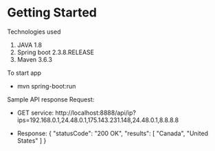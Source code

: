 # Getting Started

Technologies used
 1. JAVA 1.8
 2. Spring boot 2.3.8.RELEASE
 3. Maven 3.6.3

To start app 
 * mvn spring-boot:run

Sample API response 
Request:

* GET service:
http://localhost:8888/api/ip?ips=192.168.0.1,24.48.0.1,175.143.231.148,24.48.0.1,8.8.8.8

* Response:
{
    "statusCode": "200 OK",
    "results": [
        "Canada",
        "United States"
    ]
}

